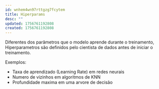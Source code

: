 ```yaml
---
id: wnhem4wn97rttgzg7fcytem
title: Hiperparams
desc: ""
updated: 1756761192808
created: 1756761192808
---
```


Diferentes dos parâmetros que o modelo aprende durante o treinamento, Hiperparametros são definidos pelo cientista de dados antes de iniciar o treinamento.

Exemplos:

- Taxa de aprendizado (Learning Rate) em redes neurais
- Numero de vizinhos em algoritmos de KNN
- Profundidade maxima em uma arvore de decisão

